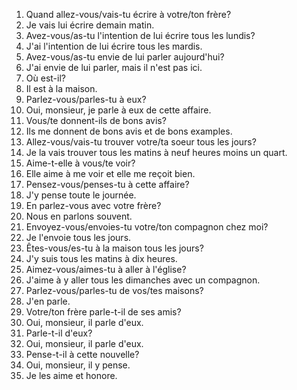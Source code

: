 1. Quand allez-vous/vais-tu écrire à votre/ton frère?
2. Je vais lui écrire demain matin.
3. Avez-vous/as-tu l'intention de lui écrire tous les lundis?
4. J'ai l'intention de lui écrire tous les mardis.
5. Avez-vous/as-tu envie de lui parler aujourd'hui?
6. J'ai envie de lui parler, mais il n'est pas ici.
7. Où est-il?
8. Il est à la maison.
9. Parlez-vous/parles-tu à eux?
10. Oui, monsieur, je parle à eux de cette affaire.
11. Vous/te donnent-ils de bons avis?
12. Ils me donnent de bons avis et de bons examples.
13. Allez-vous/vais-tu trouver votre/ta soeur tous les jours?
14. Je la vais trouver tous les matins à neuf heures moins un quart.
15. Aime-t-elle à vous/te voir?
16. Elle aime à me voir et elle me reçoit bien.
17. Pensez-vous/penses-tu à cette affaire?
18. J'y pense toute le journée.
19. En parlez-vous avec votre frère?
20. Nous en parlons souvent.
21. Envoyez-vous/envoies-tu votre/ton compagnon chez moi?
22. Je l'envoie tous les jours.
23. Êtes-vous/es-tu à la maison tous les jours?
24. J'y suis tous les matins à dix heures.
25. Aimez-vous/aimes-tu à aller à l'église?
26. J'aime à y aller tous les dimanches avec un compagnon.
27. Parlez-vous/parles-tu de vos/tes maisons?
28. J'en parle.
29. Votre/ton frère parle-t-il de ses amis?
30. Oui, monsieur, il parle d'eux.
31. Parle-t-il d'eux?
32. Oui, monsieur, il parle d'eux.
33. Pense-t-il à cette nouvelle?
34. Oui, monsieur, il y pense.
35. Je les aime et honore.
